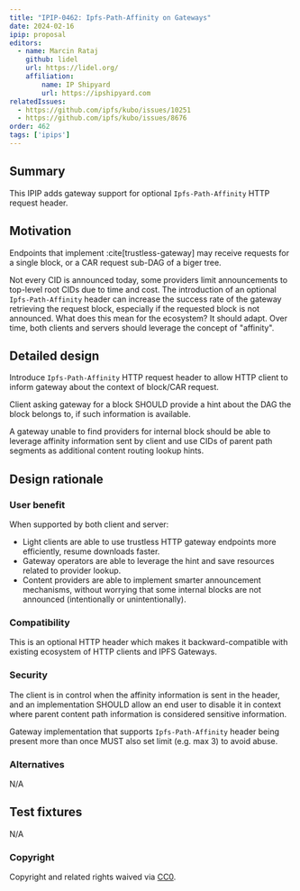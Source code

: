 ```yaml
---
title: "IPIP-0462: Ipfs-Path-Affinity on Gateways"
date: 2024-02-16
ipip: proposal
editors:
  - name: Marcin Rataj
    github: lidel
    url: https://lidel.org/
    affiliation:
        name: IP Shipyard
        url: https://ipshipyard.com
relatedIssues:
  - https://github.com/ipfs/kubo/issues/10251
  - https://github.com/ipfs/kubo/issues/8676
order: 462
tags: ['ipips']
---
```


## Summary

This IPIP adds gateway support for optional `Ipfs-Path-Affinity` HTTP request header.

## Motivation

Endpoints that implement :cite[trustless-gateway] may receive requests for a
single block, or a CAR request sub-DAG of a biger tree.

Not every CID is announced today, some providers limit announcements to
top-level root CIDs due to time and cost.
The introduction of an optional `Ipfs-Path-Affinity` header can increase the success rate of the gateway retrieving the request block, especially if the requested block is not announced. 
What does this mean for the ecosystem? It should adapt. Over time, both clients and
servers should leverage the concept of "affinity".

## Detailed design

Introduce `Ipfs-Path-Affinity` HTTP request header to allow HTTP client to
inform gateway about the context of block/CAR request.

Client asking gateway for a block SHOULD provide a hint about the DAG the block
belongs to, if such information is available.

A gateway unable to find providers for internal block should be
able to leverage affinity information sent by client and use CIDs of parent
path segments as additional content routing lookup hints.

## Design rationale

### User benefit

When supported by both client and server:

- Light clients are able to use trustless HTTP gateway endpoints more
  efficiently, resume downloads faster.
- Gateway operators are able to leverage the hint and save resources related to
  provider lookup.
- Content providers are able to implement smarter announcement mechanisms,
  without worrying that some internal blocks are not announced (intentionally or unintentionally).

### Compatibility

This is an optional HTTP header which makes it backward-compatible with
existing ecosystem of HTTP clients and IPFS Gateways.

### Security

The client is in control when the affinity information is sent in the header,
and an implementation SHOULD allow an end user to disable it in context where parent
content path information is considered sensitive information.

Gateway implementation that supports `Ipfs-Path-Affinity` header being present
more than once MUST also set limit (e.g. max 3) to avoid abuse.

### Alternatives

N/A

## Test fixtures

N/A

### Copyright

Copyright and related rights waived via [CC0](https://creativecommons.org/publicdomain/zero/1.0/).
